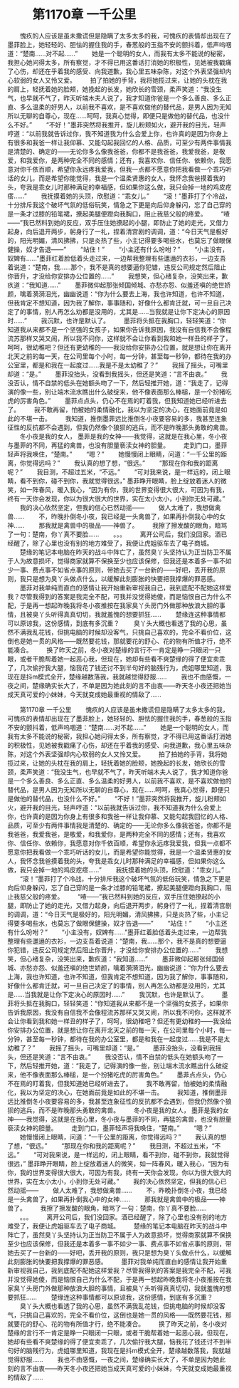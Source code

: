 # 　　第1170章 一千公里
　　愧疚的人应该是虽未撒谎但是隐瞒了太多太多的我，可愧疚的表情却出现在了墨菲脸上，她轻轻的、胆怯的握住我的手，春葱般的玉指不安的颤抖着，低声呜咽道：“楚南……对不起……”
　　她是一个聪明的女人，而我有太多不能说的秘密，我担心她问得太多，所有察觉，才不得已用这番话打消她的积极性，见她被我戳痛了心伤，却还在乎着我的感受、向我道歉，我心里五味杂陈，对这个外表坚强却内心软弱的女人又怜又爱。
　　拍了拍她的手背，我将她揽过来，让她的头枕在我的肩上，轻抚着她的脸颊，她挽起的长发，她欣长的雪颈，柔声笑道：“我没生气，也早就不气了，昨天听端木夫人说了，我才知道你爸是一个多么善良、多么正直、多么温柔的好男人，以前我不喜欢，是不喜欢做他的替代品，是男人因为无知所以无聊的自尊心，现在……呵呵，我真心觉得，即便只是做他的替代品，也没什么不好。”
　　“不好！”墨菲突然将我推开，旋儿粉颊如火，避开我的目光，轻声哼道：“以前我就告诉过你，我不知道我为什么会爱上你，也许真的是因为你身上有很多和我爸一样让我仰慕、又能勾起我回忆的人格、品质，可至少有两件事情我是清楚的、确定的——无论你多么像我爸爸，你都不是我爸爸，我爱我爸，是敬爱，和我爱你，是两种完全不同的感情；还有，我喜欢你、信任你、依赖你，我愿意对你千依百顺，希望你永远疼我爱我，但我一点都不愿意你把我看做一个乖巧听话的女儿，而是希望你能觉得，我是一个温柔贤惠的女人，我怀念我爸摸着我的头，夸我是乖女儿时那种满足的幸福感，但如果你这么做，我只会掉一地的鸡皮疙瘩……”
　　我抚摸着她的头顶，欣慰道：“乖女儿。”
　　“滚！”墨菲打了个冷战，十分排斥我这个破坏气氛的低俗玩笑，情急之下更是向后仰身躲闪，忘了自己穿的是一条才过膝的铅笔裙，撩起美腿便蹬向我胸口，阻止我慈父般的疼爱。
　　“喳——”我已然料到她的反应，双手压住她撩起的小腿，即防止了她的走光，又借力起身，向后退开两步，躬身行了一礼，捏着清宫剧的调调，道：“今日天气是极好的，阳光明媚，清风拂拂，只是炎热了些，小主记得要多喝些水，也莫忘了做眼保健操，奴才告退——”
　　“站住！”
　　“小主还有什么吩咐？”
　　“小主没有，奴婢有……”墨菲红着脸低着头走过来，一边帮我整理有些邋遢的衣衫，一边支吾着说道：“楚南，我……那个，我不是真的想要逼你犯错，违反公司规定然后阻止你晋升，才没给你安排办公位置的……”
　　我想笑，但心绪复杂，没笑出来，歉疚道：“我知道……”
　　墨菲微仰起那张倾国倾城、亦愁亦怨、似羞还嗔的绝世娇颜，噙着漪漪泪光，幽幽说道：“你为什么要去上海，我也许知道，也许不知道，但我肯定不想知道，因为我了解你，事事随和，好像什么都肯迁就，可一旦自己决定了的事情，别人再怎么劝都是没用的，尤其是……当我就是让你下定决心的原因时……”
　　我沉默，也许是默认了。
　　墨菲将头抵在我胸口，轻轻笑道：“你知道我从来都不是一个坚强的女孩子，如果你告诉我原因，我没有自信我不会像程流苏那样又哭又闹，所以我不问你，这样就不会让你看到我和她一样丑的样子了，呵呵，很幼稚吧？但还有更幼稚的——我没给你安排办公位置，就是想让你在离开北天之前的每一天，在公司里每个小时，每一分钟，甚至每一秒钟，都待在我的办公室里，都是和我在一起度过……我是不是太幼稚了？”
　　我摇了摇头，可嘴里却道：“是。”
　　墨菲没抬头，没看到我摇头，但还是笑道：“言不由衷。”
　　我没否认，情不自禁的低头在她额头吻了一下，然后轻推开她，道：“我走了，记得演的像一些，别让端木流水瞧出什么破绽来，他不像表面那么棒槌，是一个扮猪吃虎的厉害角色。”
　　墨菲点点头，仍心不在焉的盯着我，但我知道她已经听进去了。
　　我不敢再留，怕被她的柔情融化，我以为坚定的决心，在她面前竟是如此的不堪一击。
　　我知道，推倒墨菲远比推倒冬小夜要容易的多，我甚至连象征性的反抗都不会遇到，但我仍然像个狼狈的逃兵，而不是昨晚那头勇敢的禽兽。
　　冬小夜是我的女人， 墨菲是我的女神——我觉得，这就是在我心里，冬小夜与墨菲的不同，再猛的禽兽，也没有胆量亵渎女神的胆量。
　　走到门口，墨菲轻声将我唤住，“楚南。”
　　“嗯？”
　　她慢慢闭上眼睛，问道：“一千公里的距离，你觉得远吗？”
　　我认真的想了想，“很远。”
　　“那现在你和我的距离呢？”
　　我目测，不超过五米，“不远。”
　　“可对我来说，是一样远的，闭上眼睛，看不到你，碰不到你，我就觉得很远，” 墨菲睁开眼睛，脸上绽放着迷人的微笑，如一阵春风，暖入我心，“因为有你，我的世界变得很大很大，可因为有我，终有一天你会发现，你以为很大很大的世界，实在太小太小，小到你无处可藏。”
　　我的决心依然坚定，但我的信心已然动摇——
　　做人太难了，我想做禽兽……
　　不，昨晚扑倒冬小夜，我已经是一头禽兽了，如果再扑倒我心中的女神……
　　那我就是禽兽中的极品——神兽了。
　　我擦了擦发酸的眼角，暗骂了一句：楚南，你丫真不要脸……
　　。。。
　　离开公司后，我们没回家。酒已经醒了，除了心里也没有别的地方难受了，我便让虎姐驱车去了电子商城。
　　楚缘的笔记本电脑在昨天的战斗中阵亡了，虽然臭丫头坚持认为正当防卫不属于人为故意损坏，觉得商家就算不保换至少也应该保修，但我还是本着多一事不如少一事、费点事不如省点事的原则，带她去买了一台新的——好吧，丢开我的原则，我只是想为臭丫头做点什么，以缓解此刻膨胀的快要把我撑爆的罪恶感。
　　墨菲对我单纯而直白的感情让我开始重新审视我自己，我到底配不配她这样爱我？尽管我得到的答案是我完全不配，可我并没觉得她傻，而是恼恨自己为什么不配，于是再一想起昨晚我将冬小夜推按在我家臭丫头房门外做那种放浪大胆的事情，且被臭丫头听得真真切切，我就羞愧的想要抓狂……
　　楚缘连这种事情都可以原谅我，这份感情，到底有多沉重？
　　臭丫头大概也看透了我的心思，虽然不满我乱花钱，但挑电脑的时候却没客气，只挑自己喜欢的，完全不看价位，这倒也是她一贯的风格——既然要花钱，那就要花的舒心、花的物有所值才行，绝不能凑合。
　　换了昨天之前，冬小夜对楚缘的言行不一肯定是睁一只眼闭一只眼，或者干脆帮着她一起恶心我，但现在，她却有些看不爽楚缘的得了便宜卖乖了，几次偷拧我大腿，恼我花了钱还讨不到半句好的脑残行为，虎姐哪里知道，我现在是抖m模式全开，楚缘越数落我，我就越觉得舒服……
　　我也不由感慨，一夜之间，楚缘确实长大了，不单是因为她此刻的言不由衷——昨天冬小夜还把她当成天真可爱的小妹妹，今天就变成她最重视的情敌了……

　　第1170章 一千公里
　　愧疚的人应该是虽未撒谎但是隐瞒了太多太多的我，可愧疚的表情却出现在了墨菲脸上，她轻轻的、胆怯的握住我的手，春葱般的玉指不安的颤抖着，低声呜咽道：“楚南……对不起……”
　　她是一个聪明的女人，而我有太多不能说的秘密，我担心她问得太多，所有察觉，才不得已用这番话打消她的积极性，见她被我戳痛了心伤，却还在乎着我的感受、向我道歉，我心里五味杂陈，对这个外表坚强却内心软弱的女人又怜又爱。
　　拍了拍她的手背，我将她揽过来，让她的头枕在我的肩上，轻抚着她的脸颊，她挽起的长发，她欣长的雪颈，柔声笑道：“我没生气，也早就不气了，昨天听端木夫人说了，我才知道你爸是一个多么善良、多么正直、多么温柔的好男人，以前我不喜欢，是不喜欢做他的替代品，是男人因为无知所以无聊的自尊心，现在……呵呵，我真心觉得，即便只是做他的替代品，也没什么不好。”
　　“不好！”墨菲突然将我推开，旋儿粉颊如火，避开我的目光，轻声哼道：“以前我就告诉过你，我不知道我为什么会爱上你，也许真的是因为你身上有很多和我爸一样让我仰慕、又能勾起我回忆的人格、品质，可至少有两件事情我是清楚的、确定的——无论你多么像我爸爸，你都不是我爸爸，我爱我爸，是敬爱，和我爱你，是两种完全不同的感情；还有，我喜欢你、信任你、依赖你，我愿意对你千依百顺，希望你永远疼我爱我，但我一点都不愿意你把我看做一个乖巧听话的女儿，而是希望你能觉得，我是一个温柔贤惠的女人，我怀念我爸摸着我的头，夸我是乖女儿时那种满足的幸福感，但如果你这么做，我只会掉一地的鸡皮疙瘩……”
　　我抚摸着她的头顶，欣慰道：“乖女儿。”
　　“滚！”墨菲打了个冷战，十分排斥我这个破坏气氛的低俗玩笑，情急之下更是向后仰身躲闪，忘了自己穿的是一条才过膝的铅笔裙，撩起美腿便蹬向我胸口，阻止我慈父般的疼爱。
　　“喳——”我已然料到她的反应，双手压住她撩起的小腿，即防止了她的走光，又借力起身，向后退开两步，躬身行了一礼，捏着清宫剧的调调，道：“今日天气是极好的，阳光明媚，清风拂拂，只是炎热了些，小主记得要多喝些水，也莫忘了做眼保健操，奴才告退——”
　　“站住！”
　　“小主还有什么吩咐？”
　　“小主没有，奴婢有……”墨菲红着脸低着头走过来，一边帮我整理有些邋遢的衣衫，一边支吾着说道：“楚南，我……那个，我不是真的想要逼你犯错，违反公司规定然后阻止你晋升，才没给你安排办公位置的……”
　　我想笑，但心绪复杂，没笑出来，歉疚道：“我知道……”
　　墨菲微仰起那张倾国倾城、亦愁亦怨、似羞还嗔的绝世娇颜，噙着漪漪泪光，幽幽说道：“你为什么要去上海，我也许知道，也许不知道，但我肯定不想知道，因为我了解你，事事随和，好像什么都肯迁就，可一旦自己决定了的事情，别人再怎么劝都是没用的，尤其是……当我就是让你下定决心的原因时……”
　　我沉默，也许是默认了。
　　墨菲将头抵在我胸口，轻轻笑道：“你知道我从来都不是一个坚强的女孩子，如果你告诉我原因，我没有自信我不会像程流苏那样又哭又闹，所以我不问你，这样就不会让你看到我和她一样丑的样子了，呵呵，很幼稚吧？但还有更幼稚的——我没给你安排办公位置，就是想让你在离开北天之前的每一天，在公司里每个小时，每一分钟，甚至每一秒钟，都待在我的办公室里，都是和我在一起度过……我是不是太幼稚了？”
　　我摇了摇头，可嘴里却道：“是。”
　　墨菲没抬头，没看到我摇头，但还是笑道：“言不由衷。”
　　我没否认，情不自禁的低头在她额头吻了一下，然后轻推开她，道：“我走了，记得演的像一些，别让端木流水瞧出什么破绽来，他不像表面那么棒槌，是一个扮猪吃虎的厉害角色。”
　　墨菲点点头，仍心不在焉的盯着我，但我知道她已经听进去了。
　　我不敢再留，怕被她的柔情融化，我以为坚定的决心，在她面前竟是如此的不堪一击。
　　我知道，推倒墨菲远比推倒冬小夜要容易的多，我甚至连象征性的反抗都不会遇到，但我仍然像个狼狈的逃兵，而不是昨晚那头勇敢的禽兽。
　　冬小夜是我的女人， 墨菲是我的女神——我觉得，这就是在我心里，冬小夜与墨菲的不同，再猛的禽兽，也没有胆量亵渎女神的胆量。
　　走到门口，墨菲轻声将我唤住，“楚南。”
　　“嗯？”
　　她慢慢闭上眼睛，问道：“一千公里的距离，你觉得远吗？”
　　我认真的想了想，“很远。”
　　“那现在你和我的距离呢？”
　　我目测，不超过五米，“不远。”
　　“可对我来说，是一样远的，闭上眼睛，看不到你，碰不到你，我就觉得很远，” 墨菲睁开眼睛，脸上绽放着迷人的微笑，如一阵春风，暖入我心，“因为有你，我的世界变得很大很大，可因为有我，终有一天你会发现，你以为很大很大的世界，实在太小太小，小到你无处可藏。”
　　我的决心依然坚定，但我的信心已然动摇——
　　做人太难了，我想做禽兽……
　　不，昨晚扑倒冬小夜，我已经是一头禽兽了，如果再扑倒我心中的女神……
　　那我就是禽兽中的极品——神兽了。
　　我擦了擦发酸的眼角，暗骂了一句：楚南，你丫真不要脸……
　　。。。
　　离开公司后，我们没回家。酒已经醒了，除了心里也没有别的地方难受了，我便让虎姐驱车去了电子商城。
　　楚缘的笔记本电脑在昨天的战斗中阵亡了，虽然臭丫头坚持认为正当防卫不属于人为故意损坏，觉得商家就算不保换至少也应该保修，但我还是本着多一事不如少一事、费点事不如省点事的原则，带她去买了一台新的——好吧，丢开我的原则，我只是想为臭丫头做点什么，以缓解此刻膨胀的快要把我撑爆的罪恶感。
　　墨菲对我单纯而直白的感情让我开始重新审视我自己，我到底配不配她这样爱我？尽管我得到的答案是我完全不配，可我并没觉得她傻，而是恼恨自己为什么不配，于是再一想起昨晚我将冬小夜推按在我家臭丫头房门外做那种放浪大胆的事情，且被臭丫头听得真真切切，我就羞愧的想要抓狂……
　　楚缘连这种事情都可以原谅我，这份感情，到底有多沉重？
　　臭丫头大概也看透了我的心思，虽然不满我乱花钱，但挑电脑的时候却没客气，只挑自己喜欢的，完全不看价位，这倒也是她一贯的风格——既然要花钱，那就要花的舒心、花的物有所值才行，绝不能凑合。
　　换了昨天之前，冬小夜对楚缘的言行不一肯定是睁一只眼闭一只眼，或者干脆帮着她一起恶心我，但现在，她却有些看不爽楚缘的得了便宜卖乖了，几次偷拧我大腿，恼我花了钱还讨不到半句好的脑残行为，虎姐哪里知道，我现在是抖m模式全开，楚缘越数落我，我就越觉得舒服……
　　我也不由感慨，一夜之间，楚缘确实长大了，不单是因为她此刻的言不由衷——昨天冬小夜还把她当成天真可爱的小妹妹，今天就变成她最重视的情敌了……
